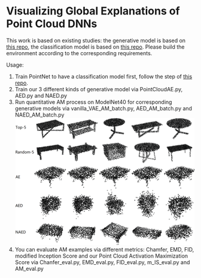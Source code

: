 # Visualizing Global Explanations of Point Cloud DNNs

This work is based on existing studies: the generative model is based on [this repo](https://github.com/cihanongun/Point-Cloud-Autoencoder), the classification model is based on [this repo](https://github.com/charlesq34/pointnet). Please build the environment according to the corresponding requirements.

Usage:
1. Train PointNet to have a classification model first, follow the step of [this repo](https://github.com/charlesq34/pointnet).
2. Train our 3 different kinds of generative model via PointCloudAE.py, AED.py and NAED.py
3. Run quantitative AM process on ModelNet40 for corresponding generative models via vanilla_VAE_AM_batch.py, AED_AM_batch.py and NAED_AM_batch.py
![image](https://github.com/Explain3D/PointCloudAM/blob/main/pics/visu_example.png)
5. You can evaluate AM examples via different metrics: Chamfer, EMD, FID, modified Inception Score and our Point Cloud Activation Maximization Score via Chanfer_eval.py, EMD_eval.py, FID_eval.py, m_IS_eval.py and AM_eval.py
